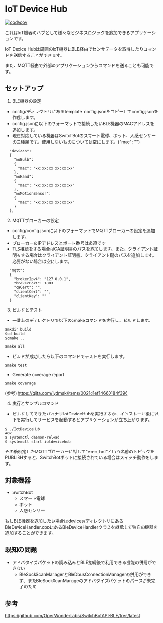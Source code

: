 # IoT Device Hub

[![codecov](https://codecov.io/github/futail2a/IotDeviceHub/graph/badge.svg?token=9AQAJHNJBO)](https://codecov.io/github/futail2a/IotDeviceHub)


これはIoT機器のハブとして様々なビジネスロジックを追加できるアプリケーションです。

IoT Decice Hubは周囲のIoT機器にBLE経由でセンサデータを取得したりコマンドを送信することができます。

また、MQTT経由で外部のアプリケーションからコマンドを送ることも可能です。


## セットアップ

1. BLE機器の設定
* config/ディレクトリにあるtemplate_config.jsonをコピーしてconfig.jsonを作成します。
* config.jsonに以下のフォーマットで接続したいBLE機器のMACアドレスを追加します。
* 現在対応している機器はSwitchBotのスマート電球、ボット、人感センサーの三種類です。使用しないものについては空にします。("mac": "")


```
  "devices":
  {
    "woBulb":
    {
      "mac": "xx:xx:xx:xx:xx:xx"
    },
    "woHand":
    {
      "mac": "xx:xx:xx:xx:xx:xx"
    },
    "woMotionSensor":
    {
      "mac": "xx:xx:xx:xx:xx:xx"
    }
  },
```

2. MQTTブローカーの設定
* config/config.jsonに以下のフォーマットでMQTTブローカーの設定を追加します。
* ブローカーのIPアドレスとポート番号は必須です
* TLS接続をする場合はCA証明書のパスを追加します。また、クライアント証明もする場合はクライアント証明書、クライアント鍵のパスを追加します。必要がない場合は空にします。

```
  "mqtt":
  {
    "brokerIpv4": "127.0.0.1",
    "brokerPort": 1883,
    "caCert": "",
    "clientCert": "",
    "clientKey": ""
  }
```

3. ビルドとテスト
* 一番上のディレクトリで以下のcmakeコマンドを実行し、ビルドします。
```
$mkdir build
$cd build
$cmake ..

$make all
```
* ビルドが成功したら以下のコマンドでテストを実行します。
```
$make test
```
* Generate coverage report
```
$make coverage
```

(参考)
https://qiita.com/iydmsk/items/0021d1ef14660184f396


4. 実行とサンプルコマンド
* ビルドしてできたバイナリIotDeviceHubを実行するか、インストール後に以下を実行してサービスを起動するとアプリケーションが立ち上がります。
```
$ ./IotDeviceHub
#OR
$ systemctl daemon-reload
$ systemctl start iotdevicehub
```

その後設定したMQTTブローカーに対して"exec_bot"という名前のトピックをPUBLISHすると、SwitchBotボットに接続されている場合はスイッチ動作をします。

## 対象機器
* SwitchBot
    * スマート電球
    * ボット
    * 人感センサー

もしBLE機器を追加したい場合はdevices/ディレクトリにあるBleDeviceHandler.cppにあるBleDeviceHandlerクラスを継承して独自の機器を追加することができます。

## 既知の問題
* アドバタイズパケットの読み込みとBLE接続後で利用できる機能の併用ができない
    * BleSockScanManagerとBleDbusConnectionManagerの併用ができず、またBleSockScanManageのアドバタイズパケットのパースが未完了のため

## 参考
https://github.com/OpenWonderLabs/SwitchBotAPI-BLE/tree/latest
